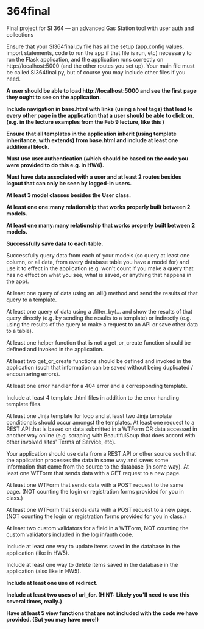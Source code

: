 # 364final
Final project for SI 364 — an advanced Gas Station tool with user auth and collections

Ensure that your SI364final.py file has all the setup (app.config values, import statements, code to run the app if that file is run, etc) necessary to run the Flask application, and the application runs correctly on http://localhost:5000 (and the other routes you set up). Your main file must be called SI364final.py, but of course you may include other files if you need.

**A user should be able to load http://localhost:5000 and see the first page they ought to see on the application.**

**Include navigation in base.html with links (using a href tags) that lead to every other page in the application that a user should be able to click on. (e.g. in the lecture examples from the Feb 9 lecture, like this )**

**Ensure that all templates in the application inherit (using template inheritance, with extends) from base.html and include at least one additional block.**

**Must use user authentication (which should be based on the code you were provided to do this e.g. in HW4).**

**Must have data associated with a user and at least 2 routes besides logout that can only be seen by logged-in users.**

**At least 3 model classes besides the User class.**

**At least one one:many relationship that works properly built between 2 models.**

**At least one many:many relationship that works properly built between 2 models.**

**Successfully save data to each table.**

Successfully query data from each of your models (so query at least one column, or all data, from every database table you have a model for) and use it to effect in the application (e.g. won't count if you make a query that has no effect on what you see, what is saved, or anything that happens in the app).

At least one query of data using an .all() method and send the results of that query to a template.

At least one query of data using a .filter_by(... and show the results of that query directly (e.g. by sending the results to a template) or indirectly (e.g. using the results of the query to make a request to an API or save other data to a table).

At least one helper function that is not a get_or_create function should be defined and invoked in the application.

At least two get_or_create functions should be defined and invoked in the application (such that information can be saved without being duplicated / encountering errors).

At least one error handler for a 404 error and a corresponding template.

Include at least 4 template .html files in addition to the error handling template files.

At least one Jinja template for loop and at least two Jinja template conditionals should occur amongst the templates.
At least one request to a REST API that is based on data submitted in a WTForm OR data accessed in another way online (e.g. scraping with BeautifulSoup that does accord with other involved sites' Terms of Service, etc).

Your application should use data from a REST API or other source such that the application processes the data in some way and saves some information that came from the source to the database (in some way).
At least one WTForm that sends data with a GET request to a new page.

At least one WTForm that sends data with a POST request to the same page. (NOT counting the login or registration forms provided for you in class.)

At least one WTForm that sends data with a POST request to a new page. (NOT counting the login or registration forms provided for you in class.)

At least two custom validators for a field in a WTForm, NOT counting the custom validators included in the log in/auth code.

Include at least one way to update items saved in the database in the application (like in HW5).

Include at least one way to delete items saved in the database in the application (also like in HW5).

**Include at least one use of redirect.**

**Include at least two uses of url_for. (HINT: Likely you'll need to use this several times, really.)**

**Have at least 5 view functions that are not included with the code we have provided. (But you may have more!)**

